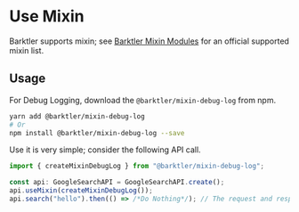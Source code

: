 # Use Mixin

Barktler supports mixin; see [Barktler Mixin Modules](../modules/mixin.md) for an official supported mixin list.

## Usage

For Debug Logging, download the `@barktler/mixin-debug-log` from npm.

```sh
yarn add @barktler/mixin-debug-log
# Or
npm install @barktler/mixin-debug-log --save
```

Use it is very simple; consider the following API call.

```ts
import { createMixinDebugLog } from "@barktler/mixin-debug-log";

const api: GoogleSearchAPI = GoogleSearchAPI.create();
api.useMixin(createMixinDebugLog());
api.search("hello").then(() => /*Do Nothing*/); // The request and response will logged into console
```
